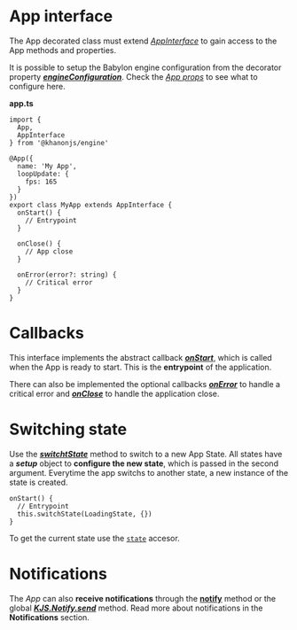 # App interface
The App decorated class must extend [*AppInterface*](https://khanonjs.com/api-docs/classes/decorators_app.AppInterface.html) to gain access to the App methods and properties.

It is possible to setup the Babylon engine configuration from the decorator property [***engineConfiguration***](https://khanonjs.com/api-docs/types/types.EngineConfiguration.html). Check the [*App props*](https://khanonjs.com/api-docs/interfaces/decorators_app.AppProps.html) to see what to configure here.

**app.ts**
```
import {
  App,
  AppInterface
} from '@khanonjs/engine'

@App({
  name: 'My App',
  loopUpdate: {
    fps: 165
  }
})
export class MyApp extends AppInterface {
  onStart() {
    // Entrypoint
  }

  onClose() {
    // App close
  }

  onError(error?: string) {
    // Critical error
  }
}
```

# Callbacks

This interface implements the abstract callback [***onStart***](https://khanonjs.com/api-docs/classes/decorators_app.AppInterface.html#onStart), which is called when the App is ready to start. This is the **entrypoint** of the application.

There can also be implemented the optional callbacks [***onError***](https://khanonjs.com/api-docs/classes/decorators_app.AppInterface.html#onError) to handle a critical error and [***onClose***](https://khanonjs.com/api-docs/classes/decorators_app.AppInterface.html#onClose) to handle the application close.

# Switching state

Use the [***switchtState***](https://khanonjs.com/api-docs/classes/decorators_app.AppInterface.html#startState) method to switch to a new App State.
All states have a ***setup*** object to **configure the new state**, which is passed in the second argument. Everytime the app switchs to another state, a new instance of the state is created.
```
onStart() {
  // Entrypoint
  this.switchState(LoadingState, {})
}
```

To get the current state use the [`state`](https://khanonjs.com/api-docs/classes/decorators_app.AppInterface.html#state) accesor.

# Notifications

The *App* can also **receive notifications** through the [**notify**](https://khanonjs.com/api-docs/classes/decorators_app.AppInterface.html#notify) method or the global [***KJS.Notify.send***](https://khanonjs.com/api-docs/functions/kjs.KJS.Notify.send.html) method. Read more about notifications in the **Notifications** section.